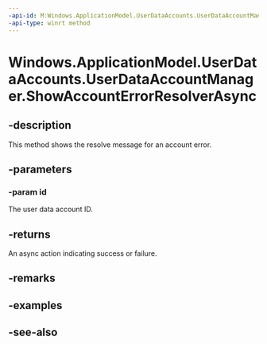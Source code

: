 ----api-id: M:Windows.ApplicationModel.UserDataAccounts.UserDataAccountManager.ShowAccountErrorResolverAsync(System.String)
-api-type: winrt method
---<!-- Method syntaxpublic Windows.Foundation.IAsyncAction ShowAccountErrorResolverAsync(System.String id)--># Windows.ApplicationModel.UserDataAccounts.UserDataAccountManager.ShowAccountErrorResolverAsync## -descriptionThis method shows the resolve message for an account error.## -parameters### -param idThe user data account ID.## -returnsAn async action indicating success or failure.## -remarks## -examples## -see-also